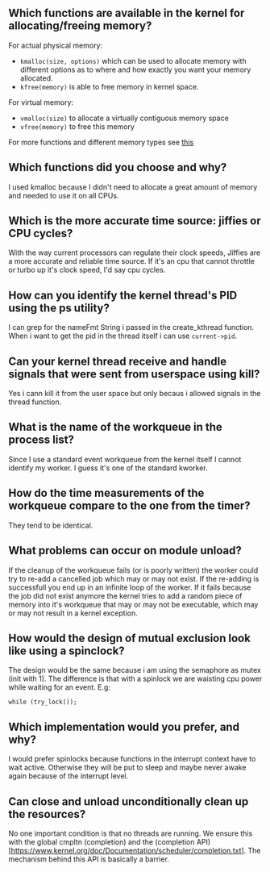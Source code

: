 
## Which functions are available in the kernel for allocating/freeing memory?

For actual physical memory:
 * `kmalloc(size, options)` which can be used to allocate memory with different options as to where and how exactly you want your memory allocated.
 * `kfree(memory)` is able to free memory in kernel space. 

For virtual memory:
 * `vmalloc(size)` to allocate a virtually contiguous memory space
 * `vfree(memory)` to free this memory

For more functions and different memory types see [this](https://www.oreilly.com/library/view/linux-device-drivers/0596005903/ch08.html)

## Which functions did you choose and why?

I used kmalloc because I didn't need to allocate a great amount of memory and needed to use it on all CPUs.

## Which is the more accurate time source: jiffies or CPU cycles?

With the way current processors can regulate their clock speeds, Jiffies are a more accurate and reliable time source.
If it's an cpu that cannot throttle or turbo up it's clock speed, I'd say cpu cycles.

## How can you identify the kernel thread's PID using the ps utility?

I can grep for the nameFmt String i passed in the create_kthread function.
When i want to get the pid in the thread itself i can use `current->pid`.

## Can your kernel thread receive and handle signals that were sent from userspace using kill?

Yes i cann kill it from the user space but only becaus i allowed signals in the thread function.

## What is the name of the workqueue in the process list?

Since I use a standard event workqueue from the kernel itself I cannot identify my worker. I guess it's one of the standard kworker.

## How do the time measurements of the workqueue compare to the one from the timer?

They tend to be identical.

## What problems can occur on module unload?

If the cleanup of the workqueue fails (or is poorly written) the worker could try to re-add a cancelled job which may or may not exist.
If the re-adding is successfull you end up in an infinite loop of the worker. If it fails because the job did not exist anymore the kernel tries to add a random piece of memory into it's workqueue that may or may not be executable, which may or may not result in a kernel exception.

## How would the design of mutual exclusion look like using a spinclock?

The design would be the same because i am using the semaphore as mutex (init with 1). The difference is that with a spinlock we are waisting cpu power while waiting for an event. E.g:

`while (try_lock());`


## Which implementation would you prefer, and why?

I would prefer spinlocks because functions in the interrupt context have to wait active. Otherwise they will be put to sleep and maybe never
awake again because of the interrupt level.

##  Can close and unload unconditionally clean up the resources?

No one important condition is that no threads are running. We ensure this with the global cmpltn (completion) and the (completion
API)[https://www.kernel.org/doc/Documentation/scheduler/completion.txt].
The mechanism behind this API is basically a barrier.
